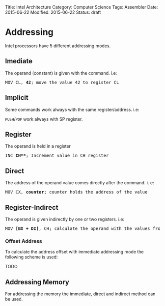 Title: Intel Architecture
Category: Computer Science
Tags: Assembler
Date: 2015-06-22
Modified: 2015-06-22
Status: draft


# Addressing

Intel processors have 5 different addressing modes.

## Imediate

The operand (constant) is given with the command. i.e:

<pre>MOV CL, <strong>42</strong>; move the value 42 to register CL</pre>

## Implicit

Some commands work always with the same register/address. i.e:

`PUSH`/`POP` work always with SP register.

## Register

The operand is held in a register

<pre>INC <strong>CH**</strong>; Increment value in CH register</pre>


## Direct

The address of the operand value comes directly after the command. i. e:

<pre>MOV CX, <strong>counter</strong>; counter holds the address of the value</pre>

## Register-Indirect

The operand is given indirectly by one or two registers. i.e:

<pre>MOV <strong>[BX + DI]</strong>, CH; calculate the operand with the values from BX and DI</pre>

### Offset Address
To calculate the address offset with immediate addressing  mode the following scheme is used:

TODO


## Addressing Memory
 For addressing the memory the immediate, direct and indirect method can be used.
